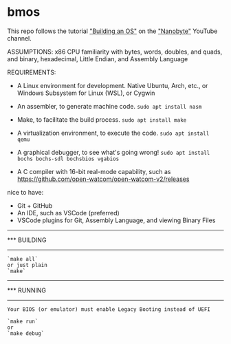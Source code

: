 # bmos
This repo follows the tutorial ["Building an OS"](https://www.youtube.com/watch?v=9t-SPC7Tczc&list=PLFjM7v6KGMpiH2G-kT781ByCNC_0pKpPN) on the ["Nanobyte"](https://www.youtube.com/channel/UCSPIuWADJIMIf9Erf--XAsA) YouTube channel.


ASSUMPTIONS:
    x86 CPU
    familiarity with bytes, words, doubles, and quads, and binary, hexadecimal, Little Endian, and Assembly Language

REQUIREMENTS:

* A Linux environment for development.
    Native Ubuntu, Arch, etc., or
    Windows Subsystem for Linux (WSL), or
    Cygwin

* An assembler, to generate machine code.
    `sudo apt install nasm`

* Make, to facilitate the build process.
    `sudo apt install make`

* A virtualization environment, to execute the code.
    `sudo apt install qemu`

* A graphical debugger, to see what's going wrong!
    `sudo apt install bochs bochs-sdl bochsbios vgabios`

* A C compiler with 16-bit real-mode capability, such as
    https://github.com/open-watcom/open-watcom-v2/releases


nice to have:

*   Git + GitHub
*   An IDE, such as VSCode (preferred)
*   VSCode plugins for Git, Assembly Language, and viewing Binary Files

***
*** BUILDING
***

    `make all`
    or just plain
    `make`    

***
*** RUNNING
***
    Your BIOS (or emulator) must enable Legacy Booting instead of UEFI

    `make run`
    or
    `make debug`



